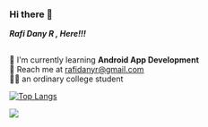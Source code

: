 ### Hi there 👋

***Rafi Dany R , Here!!!***



##
:seedling: I'm currently learning **Android App Development** \
:email: Reach me at rafidanyr@gmail.com \
:student: an ordinary college student


[![Top Langs](https://github-readme-stats.vercel.app/api/top-langs/?username=RadRasyad&layout=compact)](https://github.com/RadRasyad)

[![](https://img.shields.io/badge/LinkedIn-blue?logo=linkedin&logoColor=white&style=for-the-badge)](https://www.linkedin.com/in/rafi-dany-rasyad/)
